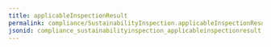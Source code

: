 ```yaml
---
title: applicableInspectionResult
permalink: compliance/SustainabilityInspection.applicableInspectionResult.html
jsonid: compliance_sustainabilityinspection_applicableinspectionresult
---
```

